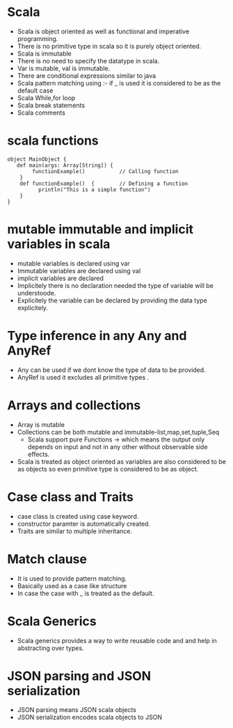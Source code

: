 # Scala
* Scala is object oriented as well as functional and imperative programming.
* There is no primitive type in scala  so it is purely object oriented.
* Scala is immutable
* There is no need to specify the datatype in scala.
* Var is mutable, val is immutable.
* There are conditional expressions similar to java
* Scala pattern matching using  :- if _ is used it is considered to be as the default case
* Scala While,for loop
* Scala break statements
* Scala comments
# scala functions
```
object MainObject {  
   def main(args: Array[String]) {  
        functionExample()           // Calling function  
    }  
    def functionExample()  {        // Defining a function  
          println("This is a simple function")  
    }  
}
```
# mutable immutable and implicit variables in scala
* mutable variables is declared using var
* Immutable variables are declared using val
* implicit variables are declared
* Implicitely there is no declaration needed the type of variable will be understoode.
* Explicitely the variable can be declared by providing the data type explicitely.
# Type inference in any Any and AnyRef

* Any can be used if we dont know the type of data to be provided.
* AnyRef is used it excludes all primitive types .

# Arrays and collections 
* Array is mutable
* Collections can be both mutable and immutable-list,map,set,tuple,Seq
  * Scala support pure Functions -> which means the output only depends on input and not in any other without observable side effects.
* Scala is treated as object oriented as variables are also considered to be as objects so even primitive type is considered to be as object.

# Case class and Traits
* case class is created using case keyword.
* constructor paramter is automatically created.
* Traits are similar to multiple inheritance.

# Match clause
* It is used to provide pattern matching.
* Basically used as a case like structure
* In case the case with _ is treated as the default. 

# Scala Generics

* Scala generics provides a way to write reusable code and and help in abstracting over types.
# JSON parsing and JSON serialization

* JSON parsing means JSON scala objects
* JSON serialization encodes scala objects to JSON

